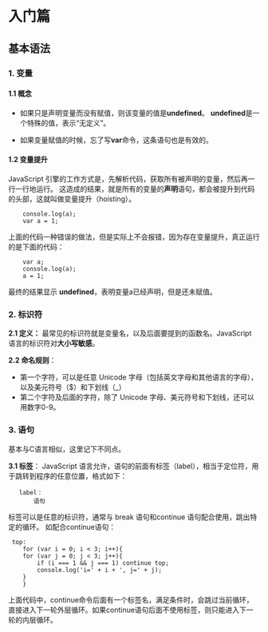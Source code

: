 ﻿# 入门篇

## 基本语法

### 1. **变量**

#### 1.1 **概念**
* 如果只是声明变量而没有赋值，则该变量的值是**undefined**。
 **undefined**是一个特殊的值，表示“无定义”。

* 如果变量赋值的时候，忘了写**var**命令，这条语句也是有效的。    


#### 1.2 **变量提升**
JavaScript 引擎的工作方式是，先解析代码，获取所有被声明的变量，然后再一行一行地运行。
这造成的结果，就是所有的变量的**声明**语句，都会被提升到代码的头部，这就叫做变量提升（hoisting）。
```
    console.log(a);   
    var a = 1;
```
上面的代码一种错误的做法，但是实际上不会报错，因为存在变量提升，真正运行的是下面的代码：
```
    var a;
    console.log(a);
    a = 1;
```
最终的结果显示 **undefined**，表明变量a已经声明，但是还未赋值。

### 2. **标识符**
**2.1 定义：**
最常见的标识符就是变量名，以及后面要提到的函数名。JavaScript 语言的标识符对**大小写敏感**。

**2.2 命名规则**：

 - 第一个字符，可以是任意 Unicode 字母（包括英文字母和其他语言的字母），以及美元符号（$）和下划线（_）
 - 第二个字符及后面的字符，除了 Unicode 字母、美元符号和下划线，还可以用数字0-9。

### 3. **语句**
基本与C语言相似，这里记下不同点。

**3.1 标签**：
 JavaScript 语言允许，语句的前面有标签（label），相当于定位符，用于跳转到程序的任意位置，格式如下：
 ```
    label：
        语句
 ```

标签可以是任意的标识符，通常与 break 语句和continue 语句配合使用，跳出特定的循环。
如配合continue语句：
```
 top:
    for (var i = 0; i < 3; i++){
    for (var j = 0; j < 3; j++){
        if (i === 1 && j === 1) continue top;
        console.log('i=' + i + ', j=' + j);
    }
    }
```
上面代码中，continue命令后面有一个标签名，满足条件时，会跳过当前循环，直接进入下一轮外层循环。如果continue语句后面不使用标签，则只能进入下一轮的内层循环。